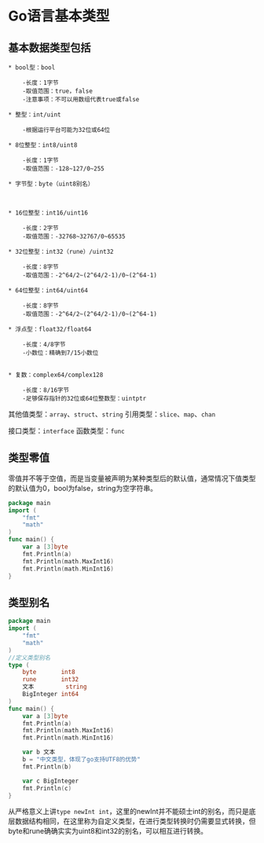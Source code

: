 Go语言基本类型
=================================

基本数据类型包括
---------------------------------

	* bool型：bool

        -长度：1字节
        -取值范围：true，false
        -注意事项：不可以用数组代表true或false

	* 整型：int/uint

        -根据运行平台可能为32位或64位

	* 8位整型：int8/uint8

        -长度：1字节
        -取值范围：-128~127/0~255

	* 字节型：byte（uint8别名）



	* 16位整型：int16/uint16

        -长度：2字节
        -取值范围：-32768~32767/0~65535

	* 32位整型：int32（rune）/uint32

        -长度：8字节
        -取值范围：-2^64/2~(2^64/2-1)/0~(2^64-1)

	* 64位整型：int64/uint64

        -长度：8字节
        -取值范围：-2^64/2~(2^64/2-1)/0~(2^64-1)

	* 浮点型：float32/float64

        -长度：4/8字节
        -小数位：精确到7/15小数位


	* 复数：complex64/complex128

        -长度：8/16字节
        -足够保存指针的32位或64位整数型：uintptr

其他值类型：`array`、`struct`、`string`
引用类型：`slice`、`map`、`chan`

接口类型：`interface`
函数类型：`func`

类型零值
-----------------------------------

零值并不等于空值，而是当变量被声明为某种类型后的默认值，通常情况下值类型的默认值为0，bool为false，string为空字符串。

```go
package main
import (
    "fmt"
    "math"
)
func main() {
    var a [3]byte
    fmt.Println(a)
    fmt.Println(math.MaxInt16)
    fmt.Println(math.MinInt16)
}
```

类型别名
------------------------------

```go   
package main
import (
    "fmt"
    "math"
)
//定义类型别名
type (
    byte       int8
    rune       int32
    文本         string
    BigInteger int64
)
func main() {
    var a [3]byte
    fmt.Println(a)
    fmt.Println(math.MaxInt16)
    fmt.Println(math.MinInt16)

    var b 文本
    b = "中文类型，体现了go支持UTF8的优势"
    fmt.Println(b)

    var c BigInteger
    fmt.Println(c)
}
```
    
从严格意义上讲`type newInt int`，这里的newInt并不能硕士int的别名，而只是底层数据结构相同，在这里称为自定义类型，在进行类型转换时仍需要显式转换，但byte和rune确确实实为uint8和int32的别名，可以相互进行转换。
